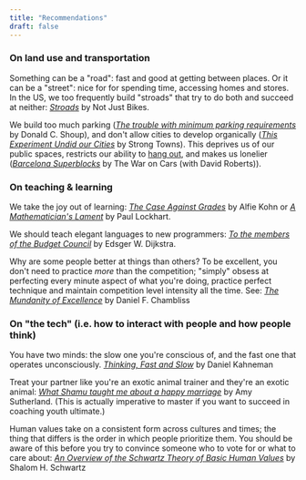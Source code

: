 ```yaml
---
title: "Recommendations"
draft: false
---
```


### On land use and transportation

Something can be a "road": fast and good at getting between places. Or it can be a "street": nice for for spending time, accessing homes and stores. In the US, we too frequently build "stroads" that try to do both and succeed at neither: [_Stroads_](https://www.youtube.com/watch?v=ORzNZUeUHAM&list=PLJp5q-R0lZ0_FCUbeVWK6OGLN69ehUTVa&index=6) by Not Just Bikes.

We build too much parking ([_The trouble with minimum parking requirements_](http://shoup.bol.ucla.edu/Trouble.pdf) by Donald C. Shoup), and don't allow cities to develop organically ([_This Experiment Undid our Cities_](https://www.youtube.com/watch?v=Q1G_bda3o1o&t=227s) by Strong Towns). This deprives us of our public spaces, restricts our ability to [hang out](https://www.nytimes.com/2023/04/18/opinion/ezra-klein-podcast-sheila-liming.html), and makes us lonelier ([_Barcelona Superblocks_](https://sites.libsyn.com/132228/twoc-bonus-barcelonas-superblocks-with-david-roberts-of-vox) by The War on Cars (with David Roberts)).


### On teaching & learning

We take the joy out of learning: [_The Case Against Grades_](https://www.alfiekohn.org/article/case-grades/) by Alfie Kohn or [_A Mathematician's Lament_](https://worrydream.com/refs/Lockhart_2002_-_A_Mathematician%27s_Lament.pdf) by Paul Lockhart.

We should teach elegant languages to new programmers: [_To the members of the Budget Council_](https://www.cs.utexas.edu/users/EWD/transcriptions/OtherDocs/Haskell.html) by Edsger W. Dijkstra.

Why are some people better at things than others? To be excellent, you don't need to practice _more_ than the competition; "simply" obsess at perfecting every minute aspect of what you're doing, practice perfect technique and maintain competition level intensity all the time. See: [_The Mundanity of Excellence_](https://academics.hamilton.edu/documents/themundanityofexcellence.pdf) by Daniel F. Chambliss


### On "the tech" (i.e. how to interact with people and how people think)

You have two minds: the slow one you're conscious of, and the fast one that operates unconsciously. [_Thinking, Fast and Slow_](https://en.wikipedia.org/wiki/Thinking,_Fast_and_Slow) by Daniel Kahneman

Treat your partner like you're an exotic animal trainer and they're an exotic animal: [_What Shamu taught me about a happy marriage_](https://www.nytimes.com/2019/10/11/style/modern-love-what-shamu-taught-me-happy-marriage.html) by Amy Sutherland. (This is actually imperative to master if you want to succeed in coaching youth ultimate.)

Human values take on a consistent form across cultures and times; the thing that differs is the order in which people prioritize them. You should be aware of this before you try to convince someone who to vote for or what to care about: [_An Overview of the Schwartz Theory of Basic Human Values_](https://scholarworks.gvsu.edu/cgi/viewcontent.cgi?article=1116&context=orpc) by Shalom H. Schwartz

